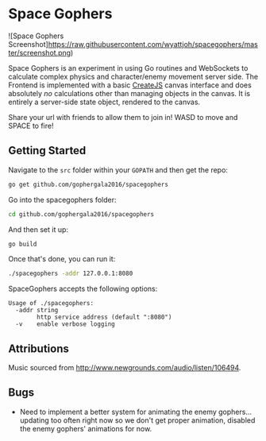 # Space Gophers

![Space Gophers Screenshot]https://raw.githubusercontent.com/wyattjoh/spacegophers/master/screenshot.png)

Space Gophers is an experiment in using Go routines and WebSockets to calculate complex physics and character/enemy movement server side. The Frontend is implemented with a basic [CreateJS](http://www.createjs.com/) canvas interface and does absolutely _no_ calculations other than managing objects in the canvas. It is entirely a server-side state object, rendered to the canvas.

Share your url with friends to allow them to join in! WASD to move and SPACE to fire!

## Getting Started
Navigate to the `src` folder within your `GOPATH` and then get the repo:

```bash
go get github.com/gophergala2016/spacegophers
```

Go into the spacegophers folder:
```bash
cd github.com/gophergala2016/spacegophers
```

And then set it up:
```bash
go build
```

Once that's done, you can run it:
```bash
./spacegophers -addr 127.0.0.1:8080
```

SpaceGophers accepts the following options:
```
Usage of ./spacegophers:
  -addr string
    	http service address (default ":8080")
  -v	enable verbose logging
```

## Attributions

Music sourced from http://www.newgrounds.com/audio/listen/106494.

## Bugs
* Need to implement a better system for animating the enemy gophers... updating too often right now so we don't get proper animation, disabled the enemy gophers' animations for now.
